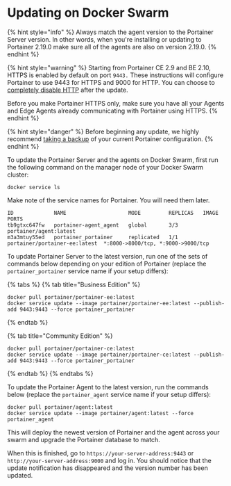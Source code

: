 # Updating on Docker Swarm

{% hint style="info" %}
Always match the agent version to the Portainer Server version. In other words, when you're installing or updating to Portainer 2.19.0 make sure all of the agents are also on version 2.19.0.
{% endhint %}

{% hint style="warning" %}
Starting from Portainer CE 2.9 and BE 2.10, HTTPS is enabled by default on port `9443.` These instructions will configure Portainer to use 9443 for HTTPS  and 9000 for HTTP. You can choose to [completely disable HTTP](../../admin/settings/#force-https-only) after the update.&#x20;

Before you make Portainer HTTPS only, make sure you have all your Agents and Edge Agents already communicating with Portainer using HTTPS.&#x20;
{% endhint %}

{% hint style="danger" %}
Before beginning any update, we highly recommend [taking a backup](../../admin/settings/#backup-portainer) of your current Portainer configuration.
{% endhint %}

To update the Portainer Server and the agents on Docker Swarm, first run the following command on the manager node of your Docker Swarm cluster:

```
docker service ls 
```

Make note of the service names for Portainer. You will need them later.

```
ID             NAME                    MODE         REPLICAS   IMAGE                          PORTS
tb9gtxc647fw   portainer-agent_agent   global       3/3        portainer/agent:latest
m3a3mtuy55ed   portainer_portainer     replicated   1/1        portainer/portainer-ee:latest  *:8000->8000/tcp, *:9000->9000/tcp
```

To update Portainer Server to the latest version, run one of the sets of commands below depending on your edition of Portainer (replace the `portainer_portainer` service name if your setup differs):

{% tabs %}
{% tab title="Business Edition" %}
```
docker pull portainer/portainer-ee:latest
docker service update --image portainer/portainer-ee:latest --publish-add 9443:9443 --force portainer_portainer
```
{% endtab %}

{% tab title="Community Edition" %}
```
docker pull portainer/portainer-ce:latest
docker service update --image portainer/portainer-ce:latest --publish-add 9443:9443 --force portainer_portainer
```
{% endtab %}
{% endtabs %}

To update the Portainer Agent to the latest version, run the commands below (replace the `portainer_agent` service name if your setup differs):

```
docker pull portainer/agent:latest
docker service update --image portainer/agent:latest --force portainer_agent 
```

This will deploy the newest version of Portainer and the agent across your swarm and upgrade the Portainer database to match.

When this is finished, go to `https://your-server-address:9443` or `http://your-server-address:9000` and log in. You should notice that the update notification has disappeared and the version number has been updated.
